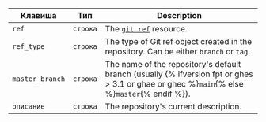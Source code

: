 | Клавиша         | Тип      | Description                                                                                                                                 |
| --------------- | -------- | ------------------------------------------------------------------------------------------------------------------------------------------- |
| `ref`           | `строка` | The [`git ref`](/rest/reference/git#get-a-reference) resource.                                                                              |
| `ref_type`      | `строка` | The type of Git ref object created in the repository. Can be either `branch` or `tag`.                                                      |
| `master_branch` | `строка` | The name of the repository's default branch (usually {% ifversion fpt or ghes > 3.1 or ghae or ghec %}`main`{% else %}`master`{% endif %}). |
| `описание`      | `строка` | The repository's current description.                                                                                                       |
